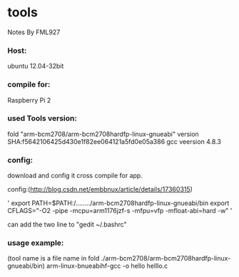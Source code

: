 # tools

Notes By FML927

### Host: 
ubuntu 12.04-32bit

### compile for: 
Raspberry Pi 2

### used Tools version: 
fold "arm-bcm2708/arm-bcm2708hardfp-linux-gnueabi"
version SHA:f5642106425d430e1f82ee064121a5fd0e05a386
gcc veersion 4.8.3

### config:
download and config it cross compile for app.

config:(<http://blog.csdn.net/embbnux/article/details/17360315>)

'
export PATH=$PATH:/......../arm-bcm2708hardfp-linux-gnueabi/bin
export CFLAGS="-O2 -pipe -mcpu=arm1176jzf-s -mfpu=vfp -mfloat-abi=hard -w" 
'

can add the two line to "gedit ~/.bashrc"

### usage example: 
(tool name is a file name in fold ./arm-bcm2708/arm-bcm2708hardfp-linux-gnueabi/bin)
arm-linux-bnueabihf-gcc -o hello helllo.c
